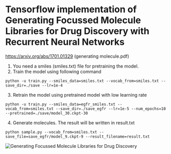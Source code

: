 # Tensorflow implementation of Generating Focussed Molecule Libraries for Drug Discovery with Recurrent Neural Networks
https://arxiv.org/abs/1701.01329 (generating molecule.pdf)

1. You need a smiles (smiles.txt) file for pretraining the model. 
2. Train the model using following command
```
python -u train.py --smiles_data=smiles.txt --vocab_from=smiles.txt --save_dir=./save --lr=1e-4
```
3. Retrain the model using pretrained model with low learning rate
```
python -u train.py --smiles_data=egfr_smiles.txt --vocab_from=smiles.txt --save_dir=./save_egfr --lr=1e-5 --num_epochs=10  --pretrained=./save/model_30.ckpt-30
```
4. Generate molecules. The result will be written in result.txt
```
python sample.py --vocab_from=smiles.txt --save_file=save_egfr/model_9.ckpt-9 --result_filename=result.txt
```
![Generating Focussed Molecule Libraries for Drug Discovery](https://user-images.githubusercontent.com/74653444/160229561-dc6c3394-a074-4ad0-bbff-dfcf3aa2dde2.png)

